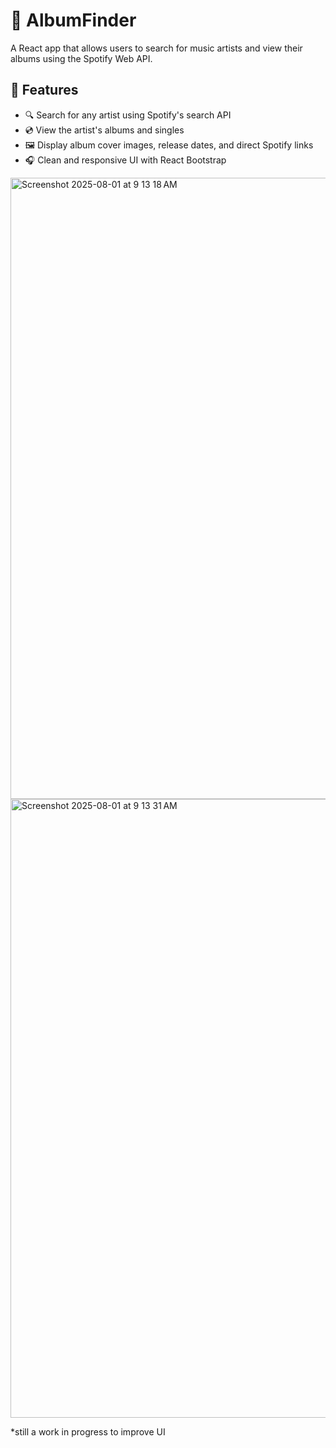# 🎵 AlbumFinder

A React app that allows users to search for music artists and view their albums using the Spotify Web API.

## 🚀 Features

- 🔍 Search for any artist using Spotify's search API
- 💿 View the artist's albums and singles
- 🖼️ Display album cover images, release dates, and direct Spotify links
- 🎧 Clean and responsive UI with React Bootstrap

<img width="1728" height="994" alt="Screenshot 2025-08-01 at 9 13 18 AM" src="https://github.com/user-attachments/assets/691f056d-7095-4bf9-aa4b-185580017880" />
  
  
<img width="1727" height="990" alt="Screenshot 2025-08-01 at 9 13 31 AM" src="https://github.com/user-attachments/assets/32080869-45d2-4b7e-9c9d-1a33f87641e6" />

*still a work in progress to improve UI
